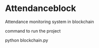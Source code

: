 # Attendanceblock
Attendance monitoring system in blockchain

command to run the project

python blockchain.py
